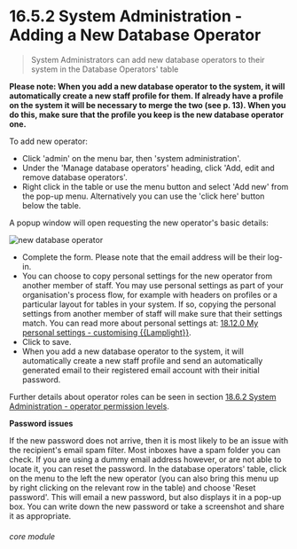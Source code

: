 # 16.5.2    System Administration - Adding a New Database Operator


> System Administrators can add new database operators to their system in the Database Operators' table

**Please note: When you add a new database operator to the system, it will automatically create a new staff profile for them. If already have a profile on the system it will be necessary to merge the two (see p. 13). When you do this, make sure that the profile you keep is the new database operator one.**

To add new operator:

- Click 'admin' on the menu bar, then 'system administration'.
- Under the 'Manage database operators' heading, click 'Add, edit and remove database operators'.
- Right click in the table or use the menu button and select 'Add new' from the pop-up menu. Alternatively you can use the 'click here' button below the table.



A popup window will open requesting the new operator's basic details:

![new database operator](150a.png)

- Complete the form. Please note that the email address will be their log-in.
- You can choose to copy personal settings for the new operator from another member of staff. You may use personal settings as part of your organisation's process flow, for example with headers on profiles or a particular layout for tables in your system. If so, copying the personal settings from another member of staff will make sure that their settings match. You can read more about personal settings at: [18.12.0  My personal settings - customising {{Lamplight}}](/help/index/p/18.12.0). 
- Click to save.
- When you add a new database operator to the system, it will automatically create a new staff profile and send an automatically generated email to their registered email account with their initial password.

Further details about operator roles can be seen in section [18.6.2  System Administration - operator permission levels](/help/index/p/18.6.2).


**Password issues**

If the new password does not arrive, then it is most likely to be an issue with the recipient's email spam filter. Most inboxes have a spam folder you can check. If you are using a dummy email address however, or are not able to locate it, you can reset the password.  In the database operators' table, click on the menu to the left the new operator (you can also bring this menu up by right clicking on the relevant row in the table) and choose 'Reset password'. This will email a new password, but also displays it in a pop-up box. You can write down the new password or take a screenshot and share it as appropriate.


###### core module

